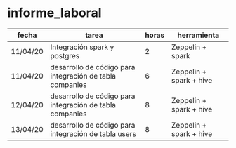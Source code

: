 # informe_laboral

| fecha | tarea | horas | herramienta |
| --- | --- | --- | --- |
| 11/04/20 | Integración spark y postgres | 2 | Zeppelin + spark |
| 11/04/20 | desarrollo de código para integración de tabla companies | 6 | Zeppelin + spark + hive |
| 12/04/20 | desarrollo de código para integración de tabla companies | 8 | Zeppelin + spark + hive |
| 13/04/20 | desarrollo de código para integración de tabla users | 8 | Zeppelin + spark + hive |
